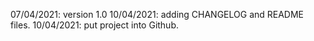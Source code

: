 07/04/2021: version 1.0
10/04/2021: adding CHANGELOG and README files.
10/04/2021: put project into Github.


